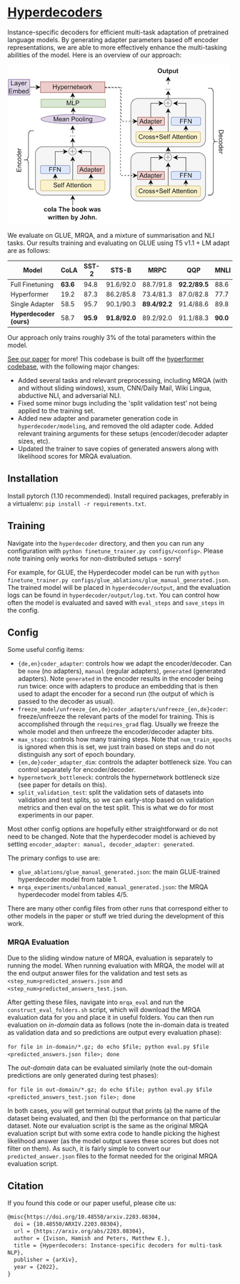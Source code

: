 # [Hyperdecoders]((https://arxiv.org/abs/2203.08304))

Instance-specific decoders for efficient multi-task adaptation of pretrained language models. By generating adapter parameters based off encoder representations, we are able to more effectively enhance the multi-tasking abilities of the model. Here is an overview of our approach:

![figure describing the hyperdecoders model](figures/mainfig.png)

We evaluate on GLUE, MRQA, and a mixture of summarisation and NLI tasks. Our results training and evaluating on GLUE using T5 v1.1 + LM adapt are as follows:

| Model  | CoLA | SST-2 | STS-B | MRPC | QQP | MNLI | QNLI | RTE | Avg |
| -----  | ---- | ----- | ----- | ---- | --- | ---- | ---- | --- | --- |
|Full Finetuning | **63.6** | 94.8 | 91.6/92.0 | 88.7/91.8 | **92.2/89.5** | 88.6 | 93.3 | 77.5 | 86.3 |
| Hyperformer | 19.2 | 87.3 | 86.2/85.8 | 73.4/81.3 | 87.0/82.8 | 77.7 | 84.2 | 55.1 | 71.5 |
| Single Adapter | 58.5 | 95.7 | 90.1/90.3 | **89.4/92.2** | 91.4/88.6 | 89.8 | 94.1 | 80.7 | 86.2 |
| **Hyperdecoder (ours)** | 58.7 | **95.9** | **91.8/92.0** | 89.2/92.0 | 91.1/88.3 | **90.0** | **94.2** | **80.8** | **86.5** |

Our approach only trains roughly 3% of the total parameters within the model.

[See our paper](https://arxiv.org/abs/2203.08304) for more! This codebase is built off the [hyperformer codebase](https://github.com/rabeehk/hyperformer), with the following major changes:
- Added several tasks and relevant preprocessing, including MRQA (with and without sliding windows), xsum, CNN/Daily Mail, Wiki Lingua, abductive NLI, and adversarial NLI.
- Fixed some minor bugs including the 'split validation test' not being applied to the training set.
- Added new adapter and parameter generation code in `hyperdecoder/modeling`, and removed the old adapter code. Added relevant training arguments for these setups (encoder/decoder adapter sizes, etc).
- Updated the trainer to save copies of generated answers along with likelihood scores for MRQA evaluation.

## Installation

Install pytorch (1.10 recommended). Install required packages, preferably in a virtualenv: `pip install -r requirements.txt`.

## Training

Navigate into the `hyperdecoder` directory, and then you can run any configuration with `python finetune_trainer.py configs/<config>`. Please note training only works for non-distributed setups - sorry!

For example, for GLUE, the Hyperdecoder model can be run with `python finetune_trainer.py configs/glue_ablations/glue_manual_generated.json`. The trained model will be placed in `hyperdecoder/output`, and the evaluation logs can be found in `hyperdecoder/output/log.txt`. You can control how often the model is evaluated and saved with `eval_steps` and `save_steps` in the config.

## Config

Some useful config items:
- `{de,en}coder_adapter`: controls how we adapt the encoder/decoder. Can be `none` (no adapters), `manual` (regular adapters), `generated` (generated adapters). Note `generated` in the encoder results in the encoder being run twice: once with adapters to produce an embedding that is then used to adapt the encoder for a second run (the output of which is passed to the decoder as usual).
- `freeze_model/unfreeze_{en,de}coder_adapters/unfreeze_{en,de}coder`: freeze/unfreeze the relevant parts of the model for training. This is accomplished through the `requires_grad` flag. Usually we freeze the whole model and then unfreeze the encoder/decoder adapter bits.
- `max_steps`: controls how many training steps. Note that `num_train_epochs` is ignored when this is set, we just train based on steps and do not distinguish any sort of epoch boundary.
- `{en,de}coder_adapter_dim`: controls the adapter bottleneck size. You can control separately for encoder/decoder.
- `hypernetwork_bottleneck`: controls the hypernetwork bottleneck size (see paper for details on this).
- `split_validation_test`: split the validation sets of datasets into validation and test splits, so we can early-stop based on validation metrics and then eval on the test split. This is what we do for most experiments in our paper.

Most other config options are hopefully either straightforward or do not need to be changed. Note that the hyperdecoder model is achieved by setting `encoder_adapter: manual, decoder_adapter: generated`.

The primary configs to use are:
- `glue_ablations/glue_manual_generated.json`: the main GLUE-trained hyperdecoder model from table 1.
- `mrqa_experiments/unbalanced_manual_generated.json`: the MRQA hyperdecoder model from tables 4/5.

There are many other config files from other runs that correspond either to other models in the paper or stuff we tried during the development of this work.

### MRQA Evaluation

Due to the sliding window nature of MRQA, evaluation is separately to running the model. When running evaluation with MRQA, the model will at the end output answer files for the validation and test sets as `<step_num>predicted_answers.json` and `<step_num>predicted_answers_test.json`. 

After getting these files, navigate into `mrqa_eval` and run the `construct_eval_folders.sh` script, which will download the MRQA evaluation data for you and place it in useful folders. You can then run evaluation on *in-domain* data as follows (note the in-domain data is treated as validation data and so predictions are output every evaluation phase):

`for file in in-domain/*.gz; do echo $file; python eval.py $file <predicted_answers.json file>; done`

The *out-domain* data can be evaluated similarly (note the out-domain predictions are only generated during test phases):

`for file in out-domain/*.gz; do echo $file; python eval.py $file <predicted_answers_test.json file>; done`

In both cases, you will get terminal output that prints (a) the name of the dataset being evaluated, and then (b) the performance on that particular dataset. Note our evaluation script is the same as the original MRQA evaluation script but with some extra code to handle picking the highest likelihood answer (as the model output saves these scores but does not filter on them). As such, it is fairly simple to convert our `predicted_answer.json` files to the format needed for the original MRQA evaluation script.


## Citation

If you found this code or our paper useful, please cite us:
```
@misc{https://doi.org/10.48550/arxiv.2203.08304,
  doi = {10.48550/ARXIV.2203.08304},
  url = {https://arxiv.org/abs/2203.08304},
  author = {Ivison, Hamish and Peters, Matthew E.},
  title = {Hyperdecoders: Instance-specific decoders for multi-task NLP},
  publisher = {arXiv},
  year = {2022},  
}
```